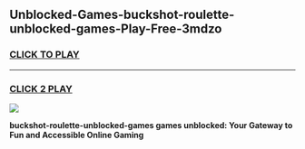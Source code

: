 
## Unblocked-Games-buckshot-roulette-unblocked-games-Play-Free-3mdzo
<h3>
<a href="https://premium76.site?title=buckshot-roulette-unblocked-games&ref=19M">CLICK TO PLAY</a></h3>
<hr>

<h3>
<a href="https://premium76.site?title=buckshot-roulette-unblocked-games&ref=19M">CLICK 2 PLAY</a>
  
</h3>

<a href="https://premium76.site?title=buckshot-roulette-unblocked-games&ref=19M"><img src="https://clearcache.store/games.png"></a>


**buckshot-roulette-unblocked-games games unblocked: Your Gateway to Fun and Accessible Online Gaming**
